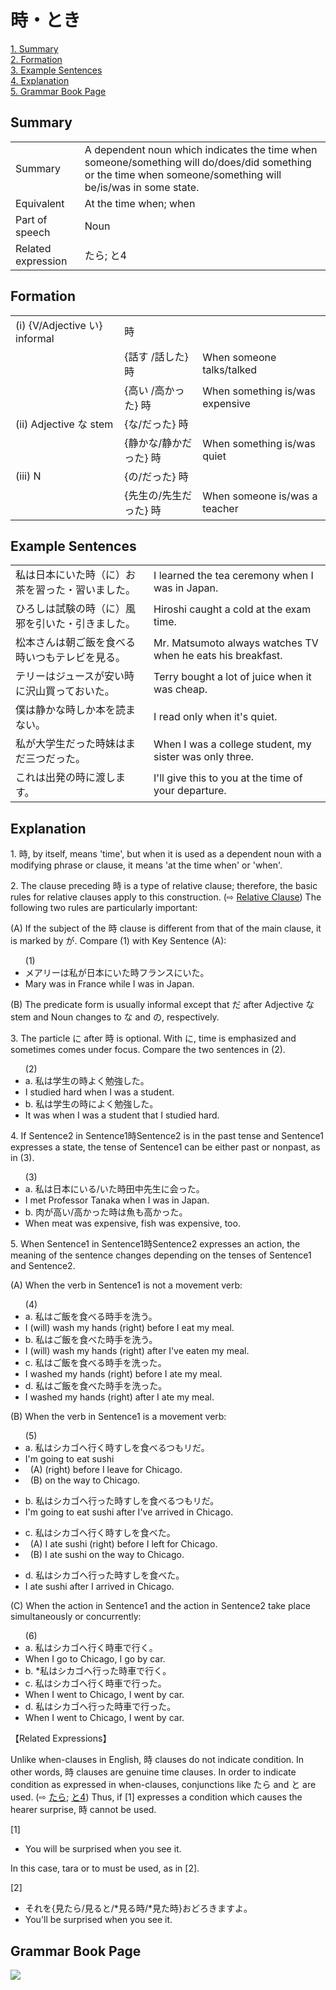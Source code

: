 # 時・とき

[1. Summary](#summary)<br>
[2. Formation](#formation)<br>
[3. Example Sentences](#example-sentences)<br>
[4. Explanation](#explanation)<br>
[5. Grammar Book Page](#grammar-book-page)<br>


## Summary

<table><tr>   <td>Summary</td>   <td>A dependent noun which indicates the time when someone/something will do/does/did something or the time when someone/something will be/is/was in some state.</td></tr><tr>   <td>Equivalent</td>   <td>At the time when; when</td></tr><tr>   <td>Part of speech</td>   <td>Noun</td></tr><tr>   <td>Related expression</td>   <td>たら; と4</td></tr></table>

## Formation

<table class="table"> <tbody><tr class="tr head"> <td class="td"><span class="numbers">(i)</span> <span> <span class="bold">{V/Adjective い}    informal</span></span></td> <td class="td"><span class="concept">時</span> </td> <td class="td"><span>&nbsp;</span></td> </tr> <tr class="tr"> <td class="td"><span>&nbsp;</span></td> <td class="td"><span>{話す /話した} <span class="concept">時</span></span></td> <td class="td"><span>When    someone talks/talked</span></td> </tr> <tr class="tr"> <td class="td"><span>&nbsp;</span></td> <td class="td"><span>{高い /高かった} <span class="concept">時</span></span></td> <td class="td"><span>When    something is/was expensive</span></td> </tr> <tr class="tr head"> <td class="td"><span class="numbers">(ii)</span> <span> <span class="bold">Adjective な stem</span></span></td> <td class="td"><span>{<span class="concept">な</span>/<span class="concept">だった</span>} <span class="concept">時</span></span></td> <td class="td"><span>&nbsp;</span></td> </tr> <tr class="tr"> <td class="td"><span>&nbsp;</span></td> <td class="td"><span>{静か<span class="concept">な</span>/静か<span class="concept">だった</span>} <span class="concept">時</span></span></td> <td class="td"><span>When    something is/was quiet</span></td> </tr> <tr class="tr head"> <td class="td"><span class="numbers">(iii)</span> <span> <span class="bold">N</span></span></td> <td class="td"><span>{<span class="concept">の</span>/<span class="concept">だった</span>} <span class="concept">時</span></span></td> <td class="td"><span>&nbsp;</span></td> </tr> <tr class="tr"> <td class="td"><span>&nbsp;</span></td> <td class="td"><span>{先生<span class="concept">の</span>/先生<span class="concept">だった</span>} <span class="concept">時</span></span></td> <td class="td"><span>When    someone is/was a teacher</span></td> </tr></tbody></table>

## Example Sentences

<table><tr>   <td>私は日本にいた時（に）お茶を習った・習いました。</td>   <td>I learned the tea ceremony when I was in Japan.</td></tr><tr>   <td>ひろしは試験の時（に）風邪を引いた・引きました。</td>   <td>Hiroshi caught a cold at the exam time.</td></tr><tr>   <td>松本さんは朝ご飯を食べる時いつもテレビを見る。</td>   <td>Mr. Matsumoto always watches TV when he eats his breakfast.</td></tr><tr>   <td>テリーはジュースが安い時に沢山買っておいた。</td>   <td>Terry bought a lot of juice when it was cheap.</td></tr><tr>   <td>僕は静かな時しか本を読まない。</td>   <td>I read only when it's quiet.</td></tr><tr>   <td>私が大学生だった時妹はまだ三つだった。</td>   <td>When I was a college student, my sister was only three.</td></tr><tr>   <td>これは出発の時に渡します。</td>   <td>I'll give this to you at the time of your departure.</td></tr></table>

## Explanation

<p>1. <span class="cloze">時</span>, by itself, means 'time', but when it is used as a dependent noun with a modifying phrase or clause, it means 'at the time when' or 'when'.</p>  <p>2. The clause preceding <span class="cloze">時</span> is a type of relative clause; therefore, the basic rules for relative clauses apply to this construction. (⇨ <a href="#㊦ Relative Clause">Relative Clause</a>) The following two rules are particularly important:</p>  <p>(A) If the subject of the <span class="cloze">時</span> clause is different from that of the main clause, it is marked by が. Compare (1) with Key Sentence (A):</p>  <ul>(1) <li>メアリーは私が日本にいた<span class="cloze">時</span>フランスにいた。</li> <li>Mary was in France while I was in Japan.</li> </ul>  <p>(B) The predicate form is usually informal except that だ after Adjective な stem and Noun changes to な and の, respectively.</p>  <p>3. The particle に after <span class="cloze">時</span> is optional. With に, time is emphasized and sometimes comes under focus. Compare the two sentences in (2).</p>  <ul>(2)   <li>a. 私は学生の<span class="cloze">時</span>よく勉強した。</li> <li>I studied hard when I was a student.</li> <div class="divide"></div> <li>b. 私は学生の<span class="cloze">時に</span>よく勉強した。</li> <li>It was when I was a student that I studied hard.</li> </ul>  <p>4. If Sentence2 in Sentence1<span class="cloze">時</span>Sentence2 is in the past tense and Sentence1 expresses a state, the tense of Sentence1 can be either past or nonpast, as in (3).</p>   <ul>(3)  <li>a. 私は日本にいる/いた<span class="cloze">時</span>田中先生に会った。</li> <li>I met Professor Tanaka when I was in Japan.</li> <div class="divide"></div> <li>b. 肉が高い/高かった<span class="cloze">時</span>は魚も高かった。</li> <li>When meat was expensive, fish was expensive, too.</li> </ul>  <p>5. When Sentence1 in Sentence1<span class="cloze">時</span>Sentence2 expresses an action, the meaning of the sentence changes depending on the tenses of Sentence1 and Sentence2. </p>  <p>(A) When the verb in Sentence1 is not a movement verb:</p>  <ul>(4)  <li>a. 私はご飯を食べる<span class="cloze">時</span>手を洗う。</li> <li>I (will) wash my hands (right) before I eat my meal.</li> <div class="divide"></div> <li>b. 私はご飯を食べた<span class="cloze">時</span>手を洗う。</li> <li>I (will) wash my hands (right) after I've eaten my meal.</li> <div class="divide"></div> <li>c. 私はご飯を食べる<span class="cloze">時</span>手を洗った。</li> <li>I washed my hands (right) before I ate my meal.</li> <div class="divide"></div> <li>d. 私はご飯を食べた<span class="cloze">時</span>手を洗った。</li> <li>I washed my hands (right) after I ate my meal.</li> </ul>  <p>(B) When the verb in Sentence1 is a movement verb:</p>  <ul>(5)  <li>a. 私はシカゴへ行く<span class="cloze">時</span>すしを食べるつもリだ。</li> <li>I'm going to eat sushi</li> <div class="divide"></div> <li>&nbsp;&nbsp;(A) (right) before I leave for Chicago. </li> <li>&nbsp;&nbsp;(B) on the way to Chicago.</li> </ul>  <ul> <li>b. 私はシカゴへ行った<span class="cloze">時</span>すしを食べるつもリだ。</li> <li>I'm going to eat sushi after I've arrived in Chicago.</li> </ul>  <ul> <li>c. 私はシカゴへ行く<span class="cloze">時</span>すしを食べた。</li> <div class="divide"></div> <li>&nbsp;&nbsp;(A) I ate sushi (right) before I left for Chicago. </li> <li>&nbsp;&nbsp;(B) I ate sushi on the way to Chicago.</li> </ul>  <ul> <li>d. 私はシカゴへ行った<span class="cloze">時</span>すしを食べた。</li> <li>I ate sushi after I arrived in Chicago.</li> </ul>  <p>(C) When the action in Sentence1 and the action in Sentence2 take place simultaneously or concurrently:</p>  <ul>(6)  <li>a. 私はシカゴへ行く<span class="cloze">時</span>車で行く。</li> <li>When I go to Chicago, I go by car.</li> <div class="divide"></div> <li>b. *私はシカゴへ行った<span class="cloze">時</span>車で行く。</li> <div class="divide"></div> <li>c. 私はシカゴへ行く<span class="cloze">時</span>車で行った。</li> <li>When I went to Chicago, I went by car.</li> <div class="divide"></div> <li>d. 私はシカゴへ行った<span class="cloze">時</span>車で行った。</li> <li>When I went to Chicago, I went by car.</li> </ul>  <p>【Related Expressions】</p>  <p>Unlike when-clauses in English, <span class="cloze">時</span> clauses do not indicate condition. In other words, <span class="cloze">時</span> clauses are genuine time clauses. In order to indicate condition as expressed in when-clauses, conjunctions like たら and と are used. (⇨ <a href="#㊦ たら">たら</a>; <a href="#㊦ と (4)">と4</a>) Thus, if [1] expresses a condition which causes the hearer surprise, <span class="cloze">時</span> cannot be used.</p>  <p>[1]</p>  <ul> <li>You will be surprised when you see it.</li> </ul>  <p>In this case, tara or to must be used, as in [2].</p>  <p>[2]</p>  <ul> <li>それを{見たら/見ると/*見る<span class="cloze">時</span>/*見た<span class="cloze">時</span>}おどろきますよ。</li> <li>You'll be surprised when you see it.</li> </ul>

## Grammar Book Page

![](../img/Basic時.png)

